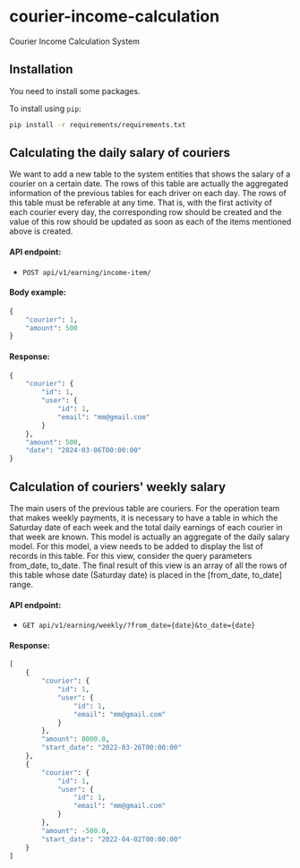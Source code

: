 # courier-income-calculation
Courier Income Calculation System

## Installation

You need to install some packages.

To install using ```pip```:

```bash
pip install -r requirements/requirements.txt
```

## Calculating the daily salary of couriers
We want to add a new table to the system entities that shows the salary of a courier on a certain date. The rows of this table are actually the aggregated information of the previous tables for each driver on each day. The rows of this table must be referable at any time. That is, with the first activity of each courier every day, the corresponding row should be created and the value of this row should be updated as soon as each of the items mentioned above is created.

#### API endpoint:
* ``POST api/v1/earning/income-item/``

#### Body example:
``` python
{
    "courier": 1,
    "amount": 500
}
```

#### Response:
``` python
{
    "courier": {
        "id": 1,
        "user": {
            "id": 1,
            "email": "mm@gmail.com"
        }
    },
    "amount": 500,
    "date": "2024-03-06T00:00:00"
}
```

## Calculation of couriers' weekly salary
The main users of the previous table are couriers. For the operation team that makes weekly payments, it is necessary to have a table in which the Saturday date of each week and the total daily earnings of each courier in that week are known. This model is actually an aggregate of the daily salary model.
For this model, a view needs to be added to display the list of records in this table. For this view, consider the query parameters from_date, to_date. The final result of this view is an array of all the rows of this table whose date (Saturday date) is placed in the [from_date, to_date] range.

#### API endpoint:
* ``GET api/v1/earning/weekly/?from_date={date}&to_date={date}``

#### Response:
``` python
[
    {
        "courier": {
            "id": 1,
            "user": {
                "id": 1,
                "email": "mm@gmail.com"
            }
        },
        "amount": 8000.0,
        "start_date": "2022-03-26T00:00:00"
    },
    {
        "courier": {
            "id": 1,
            "user": {
                "id": 1,
                "email": "mm@gmail.com"
            }
        },
        "amount": -500.0,
        "start_date": "2022-04-02T00:00:00"
    }
]
```